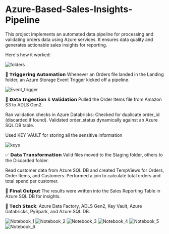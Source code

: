 # Azure-Based-Sales-Insights-Pipeline

This project implements an automated data pipeline for processing and validating orders data using Azure services. It ensures data quality and generates actionable sales insights for reporting.

Here's how it worked:

![folders](https://github.com/user-attachments/assets/376eb2b9-dcf1-44a3-a8dc-4c46a70d9244)

📁 𝗧𝗿𝗶𝗴𝗴𝗲𝗿𝗶𝗻𝗴 𝗔𝘂𝘁𝗼𝗺𝗮𝘁𝗶𝗼𝗻
 Whenever an Orders file landed in the Landing folder, an Azure Storage Event Trigger kicked off a pipeline.

 ![Event_trigger](https://github.com/user-attachments/assets/c8a7629d-91de-4439-998c-c4b9db1a8b9c)


🚀 𝗗𝗮𝘁𝗮 𝗜𝗻𝗴𝗲𝘀𝘁𝗶𝗼𝗻 & 𝗩𝗮𝗹𝗶𝗱𝗮𝘁𝗶𝗼𝗻
Pulled the Order Items file from Amazon S3 to ADLS Gen2.

Ran validation checks in Azure Databricks:
Checked for duplicate order_id (discarded if found).
Validated order_status dynamically against an Azure SQL DB table.

Used KEY VAULT for storing all the sensitive information


![keys](https://github.com/user-attachments/assets/ec5aa77b-1a1b-455a-9fc2-f287d3800d33)



✅ 𝗗𝗮𝘁𝗮 𝗧𝗿𝗮𝗻𝘀𝗳𝗼𝗿𝗺𝗮𝘁𝗶𝗼𝗻
Valid files moved to the Staging folder, others to the Discarded folder.

Read customer data from Azure SQL DB and created TempViews for Orders, Order Items, and Customers.
Performed a join to calculate total orders and total spend per customer.


💾 𝗙𝗶𝗻𝗮𝗹 𝗢𝘂𝘁𝗽𝘂𝘁
 The results were written into the Sales Reporting Table in Azure SQL DB for insights.

📌 𝗧𝗲𝗰𝗵 𝗦𝘁𝗮𝗰𝗸: Azure Data Factory, ADLS Gen2, Key Vault, Azure Databricks, PySpark, and Azure SQL DB.

![Notebook_1](https://github.com/user-attachments/assets/b0b998df-d207-475f-a81e-fc93a5d53976)
![Notebook_2](https://github.com/user-attachments/assets/d88e3368-84df-4ae2-8b2f-c04e3984bd2e)
![Notebook_3](https://github.com/user-attachments/assets/c4583bd8-287b-4c23-ba29-b946408329a7)
![Notebook_4](https://github.com/user-attachments/assets/285f0f92-05b5-4b51-884c-eb4fddcd1faa)
![Notebook_5](https://github.com/user-attachments/assets/4923622e-33d6-43d2-98b2-e476e2561f5e)
![Notebook_6](https://github.com/user-attachments/assets/286d1d02-828e-4a00-8eff-c4240fcb5044)

